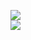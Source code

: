 [![](https://img.shields.io/badge/Made%20With-Github%20Spray-lightgrey.svg?style=for-the-badge&logo=github)](https://github.com/Annihil/github-spray#29074)  
[![](https://i.imgur.com/2DrTn0Z.gif)](https://github.com/Annihil/github-spray)
